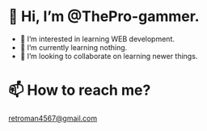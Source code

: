 # 👋 Hi, I’m @ThePro-gammer.
- 👀 I’m interested in learning WEB development.
- 🌱 I’m currently learning nothing.
- 💞️ I’m looking to collaborate on learning newer things.
# 📫 How to reach me?  
[retroman4567@gmail.com](mailto:retroman4567@gmail.com)
